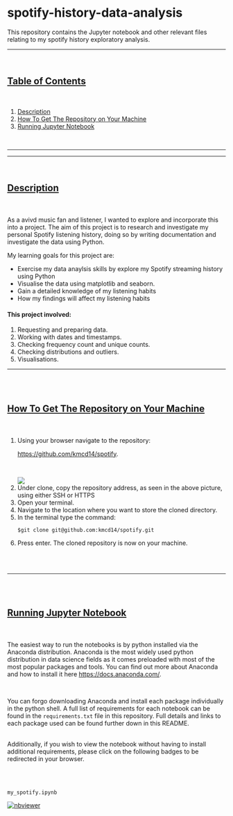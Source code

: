 # spotify-history-data-analysis
                                
This repository contains the Jupyter notebook and other relevant files relating to my spotify history exploratory analysis. 

---

<br>
<h2><u>Table of Contents</u></h2></summary>
<br>
  <ol>
    <li><a href='#Description'> Description</a></li>
    <li><a href="#Script">How To Get The Repository  on Your Machine</a></li>
    <li><a href="#Jupyter">Running Jupyter Notebook</a></li>
  </ol>
<br>

---

---

<br>
<h2><b><u><p id='Description'> Description</b></u></p></h2>
<br>

As a avivd music fan and listener, I wanted to explore and incorporate this into a project. The aim of this project is to research and investigate my personal Spotify listening history, doing so by writing documentation and investigate the data using Python.

My learning goals for this project are:

- Exercise my data anaylsis skills by explore my Spotify streaming history using Python
- Visualise the data using matplotlib and seaborn.
- Gain a detailed knowledge of my listening habits
- How my findings will affect my listening habits

#### This project involved:
1. Requesting and preparing data.
2. Working with dates and timestamps.
3. Checking frequency count and unique counts.
4. Checking distributions and outliers.
5. Visualisations.

---

<br><br>

<h2><b><u><p id='Script'> How To Get The Repository  on Your Machine</b></u></p></h2>
<br>
<ol>

<li>Using your browser navigate to the repository:  

https://github.com/kmcd14/spotify.

<br> </il>



<img src='images/repository.PNG'>


<br>


<li>Under clone, copy the repository address, as seen in the above picture, using either SSH or HTTPS</li>
<li> Open your terminal.</li>
<li> Navigate to the location where you want to store the cloned directory.</li>
<li>In the terminal type the command:


<br>

    $git clone git@github.com:kmcd14/spotify.git


</li>
<li>Press enter. The cloned repository is now on your machine.
</li>
</ol>

<br></br>

---
<br></br>
<h2><b><u><p id='Jupyter'>Running Jupyter Notebook</p></b></u></p></h2>

<br>

The easiest way to run the notebooks is by python installed via the Anaconda distribution. 
Anaconda is the most widely used python distribution in data science fields as it comes preloaded with most of the most popular packages and tools. You can find out more about Anaconda and how to install it here
  https://docs.anaconda.com/.

<br>

You can forgo downloading Anaconda and install each package individually in the python shell. A full list of requirements for each notebook can be found in the `requirements.txt` file in this repository. Full details and links to each package used can be found further down in this README. 

<br>
Additionally, if you wish to view the notebook without having to install additional requirements, please click on the following badges to be redirected in your browser. 

<br> </br>

`my_spotify.ipynb`

[![nbviewer](https://raw.githubusercontent.com/jupyter/design/master/logos/Badges/nbviewer_badge.svg)](https://https://nbviewer.org/github/kmcd14/spotify/blob/main/my_spotify.ipynb)
